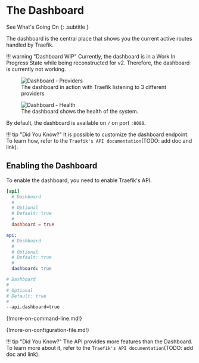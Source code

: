 # The Dashboard

See What's Going On
{: .subtitle }

The dashboard is the central place that shows you the current active routes handled by Traefik. 

!!! warning "Dashboard WIP"
    Currently, the dashboard is in a Work In Progress State while being reconstructed for v2. 
    Therefore, the dashboard is currently not working.

<figure>
    <img src="../../assets/img/dashboard-main.png" alt="Dashboard - Providers" />
    <figcaption>The dashboard in action with Traefik listening to 3 different providers</figcaption>
</figure>

<figure>
    <img src="../../assets/img/dashboard-health.png" alt="Dashboard - Health" />
    <figcaption>The dashboard shows the health of the system.</figcaption>
</figure>

By default, the dashboard is available on `/` on port `:8080`.

!!! tip "Did You Know?"
    It is possible to customize the dashboard endpoint. 
    To learn how, refer to the `Traefik's API documentation`(TODO: add doc and link).
    
## Enabling the Dashboard

To enable the dashboard, you need to enable Traefik's API.

```toml tab="File (TOML)"
[api]
  # Dashboard
  #
  # Optional
  # Default: true
  #
  dashboard = true
```

```yaml tab="File (YAML)"
api:
  # Dashboard
  #
  # Optional
  # Default: true
  #
  dashboard: true
```

```bash tab="CLI"
# Dashboard
#
# Optional
# Default: true
#
--api.dashboard=true
```

{!more-on-command-line.md!}

{!more-on-configuration-file.md!}

!!! tip "Did You Know?"
    The API provides more features than the Dashboard. 
    To learn more about it, refer to the `Traefik's API documentation`(TODO: add doc and link).
